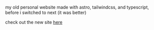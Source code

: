 my old personal website made with astro, tailwindcss, and typescript, before i switched to next (it was better)

check out the new site [here](https://mustaeen.dev)
